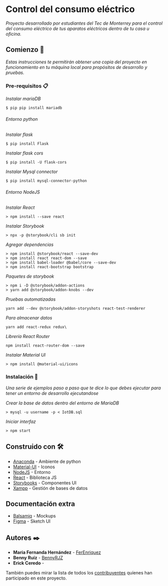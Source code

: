 # Control del consumo eléctrico

_Proyecto desarrollado por estudiantes del Tec de Monterrey para el control del consumo eléctrico de tus aparatos eléctricos dentro de tu casa u oficina._

## Comienzo 🚀

_Estas instrucciones te permitirán obtener una copia del proyecto en funcionamiento en tu máquina local para propósitos de desarrollo y pruebas._

### Pre-requisitos 📋

_Instalar mariaDB_
```
$ pip pip install mariadb
```

###### Entorno python

_Instalar flask_
```
$ pip install Flask
```
_Instalar flask cors_
```
$ pip install -U flask-cors
```
_Instalar Mysql connector_
```
$ pip install mysql-connector-python
```

###### Entorno NodeJS

_Instalar React_
```
> npm install --save react
```
_Instalar Storybook_
```
> npx -p @storybook/cli sb init
```
_Agregar dependencias_
```
> npm install @storybook/react --save-dev
> npm install react react-dom --save
> npm install babel-loader @babel/core --save-dev
> npm install react-bootstrap bootstrap
```
_Paquetes de storybook_
```
> npm i -D @storybook/addon-actions
> yarn add @storybook/addon-knobs --dev
```
_Pruebas automatizadas_
```
yarn add --dev @storybook/addon-storyshots react-test-renderer
```
_Para almacenar datos_
```
yarn add react-redux redux\
```
_Librería React Router_
```
npm install react-router-dom --save
```
_Instalar Material UI_
```
> npm install @material-ui/icons
```
### Instalación 🔧

_Una serie de ejemplos paso a paso que te dice lo que debes ejecutar para tener un entorno de desarrollo ejecutandose_

_Crear la base de datos dentro del entorno de MariaDB_

```
> mysql -u username -p < IotDB.sql
```

_Iniciar interfaz_
```
> npm start
```


## Construido con 🛠️

* [Anaconda](https://www.anaconda.com/) - Ambiente de python
* [Material-UI](https://material-ui.com/es/components/icons/) - Iconos
* [NodeJS](https://nodejs.org/es/download/) - Entorno
* [React](https://es.reactjs.org/docs/getting-started.html) - Biblioteca JS
* [Storybooks](https://storybook.js.org/docs/guides/guide-react/) - Componentes UI 
* [Xampp](https://www.apachefriends.org/index.html) - Gestión de bases de datos

## Documentación extra

* [Balsamiq](https://balsamiq.cloud/s7tpyzs/pvvjfkp/rFA12) - Mockups
* [Figma](https://www.figma.com/files/team/837081687303525522/ProyectoIntegrador) - Sketch UI

## Autores ✒️

* **Maria Fernanda Hernández** - [FerEnriquez](https://github.com/FerEnriquez)
* **Benny Ruíz** - [BennyRJZ](https://github.com/BennyRJZ)
* **Erick Ceredo** - 

También puedes mirar la lista de todos los [contribuyentes](https://github.com/your/project/contributors) quíenes han participado en este proyecto. 

